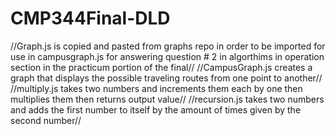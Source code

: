 # CMP344Final-DLD
//Graph.js is copied and pasted from graphs repo in order to be imported for use in campusgraph.js for answering question # 2 in algorthims in operation section in the practicum portion of the final//
//CampusGraph.js creates a graph that displays the possible traveling routes from one point to another//
//multiply.js takes two numbers and increments them each by one then multiplies them then returns output value//
//recursion.js takes two numbers and adds the first number to itself by the amount of times given by the second number//
